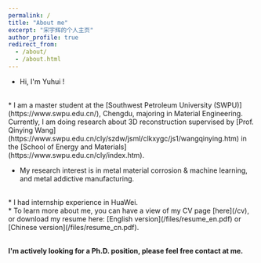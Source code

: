 ```yaml
---
permalink: /
title: "About me"
excerpt: "宋宇辉的个人主页"
author_profile: true
redirect_from: 
  - /about/
  - /about.html
---
```


* Hi, I'm Yuhui !
<br>
* I am a master student at the [Southwest Petroleum University (SWPU)](https://www.swpu.edu.cn/), Chengdu, majoring in Material Engineering. Currently, I am doing research about 3D reconstruction supervised by [Prof. Qinying Wang](https://www.swpu.edu.cn/cly/szdw/jsml/clkxygc/js1/wangqinying.htm) in the [School of Energy and Materials](https://www.swpu.edu.cn/cly/index.htm).


* My research interest is in metal material corrosion & machine learning, and metal addictive manufacturing. 
<br>
* I had internship experience in HuaWei.
<br>
* To learn more about me, you can have a view of my CV page [here](/cv), or download my resume here: [English version](/files/resume_en.pdf) or [Chinese version](/files/resume_cn.pdf).

<br>
<br>


<!--Getting started>
this is blod ==== 加粗分割
this is -----加粗细分割线
 **加粗**!-->

**I'm actively looking for a Ph.D. position, please feel free contact at me.**  
